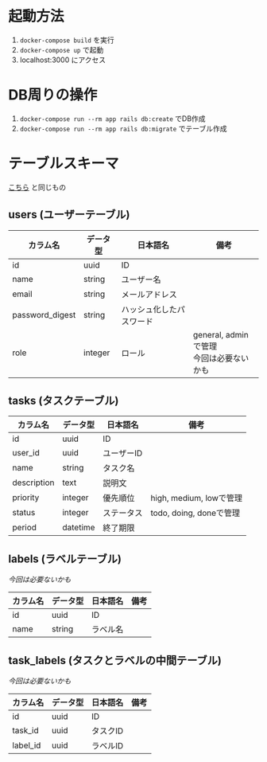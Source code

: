 # 起動方法
1. `docker-compose build` を実行
2. `docker-compose up` で起動
3. localhost:3000 にアクセス

# DB周りの操作
1. `docker-compose run --rm app rails db:create` でDB作成
2. `docker-compose run --rm app rails db:migrate` でテーブル作成

# テーブルスキーマ
[こちら](./docs/step4_table.md) と同じもの
## users (ユーザーテーブル)

| カラム名 | データ型 | 日本語名 | 備考 |
| - | - | - | - |
| id | uuid | ID |  |
| name | string | ユーザー名 |  |
| email | string | メールアドレス |  |
| password_digest | string | ハッシュ化したパスワード |  |
| role | integer | ロール | general, adminで管理 <br> 今回は必要ないかも |

## tasks (タスクテーブル)

| カラム名 | データ型 | 日本語名 | 備考 |
| - | - | - | - |
| id | uuid | ID |  |
| user_id | uuid | ユーザーID |  |
| name | string | タスク名 |  |
| description | text | 説明文 |  |
| priority | integer | 優先順位 | high, medium, lowで管理 |
| status | integer | ステータス | todo, doing, doneで管理 |
| period | datetime | 終了期限 |  |

## labels (ラベルテーブル)
*今回は必要ないかも*

| カラム名 | データ型 | 日本語名 | 備考 |
| - | - | - | - |
| id | uuid | ID |  |
| name | string | ラベル名 |  |

## task_labels (タスクとラベルの中間テーブル)
*今回は必要ないかも*

| カラム名 | データ型 | 日本語名 | 備考 |
| - | - | - | - |
| id | uuid | ID |  |
| task_id | uuid | タスクID |  |
| label_id | uuid | ラベルID |  |

